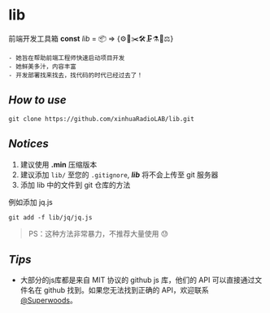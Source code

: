 # **lib**

前端开发工具箱 **const** _lib_ = 📦 => {⚙️🔩✂️🛠🗜⚗️🔬⚖️}

```text
- 她旨在帮助前端工程师快速启动项目开发
- 她鲜美多汁，内容丰富
- 开发部署找来找去，找代码的时代已经过去了！
```

## **_How to use_**

```shell
git clone https://github.com/xinhuaRadioLAB/lib.git
```

## **_Notices_**

1.  建议使用 **.min** 压缩版本
2.  建议添加 `lib/` 至您的 `.gitignore`, **_lib_** 将不会上传至 git 服务器
3. 添加 lib 中的文件到 git 仓库的方法

  例如添加 jq.js
  ```shell
  git add -f lib/jq/jq.js
  ```
  > PS：这种方法非常暴力，不推荐大量使用 😓
  
## **_Tips_**

-   大部分的js库都是来自 MIT 协议的 github js 库，他们的 API 可以直接通过文件名在 github 找到。如果您无法找到正确的 API，欢迎联系[@Superwoods](https://github.com/superwoods)。
